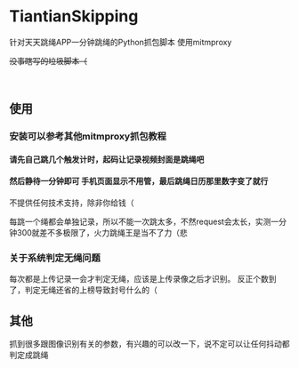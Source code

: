 # TiantianSkipping
针对天天跳绳APP一分钟跳绳的Python抓包脚本
使用mitmproxy

~~没事瞎写的垃圾脚本（~~



<br>

## 使用
### 安装可以参考其他mitmproxy抓包教程
#### 请先自己跳几个触发计时，起码让记录视频封面是跳绳吧
#### 然后静待一分钟即可 手机页面显示不用管，最后跳绳日历那里数字变了就行



不提供任何技术支持，除非你给钱（

每跳一个绳都会单独记录，所以不能一次跳太多，不然request会太长，实测一分钟300就差不多极限了，火力跳绳王是当不了力（悲

### 关于系统判定无绳问题
每次都是上传记录一会才判定无绳，应该是上传录像之后才识别。
反正个数到了，判定无绳还省的上榜导致封号什么的（

## 其他
抓到很多跟图像识别有关的参数，有兴趣的可以改一下，说不定可以让任何抖动都判定成跳绳
